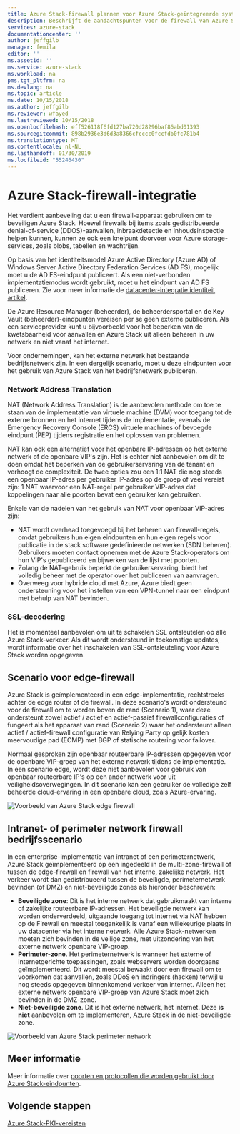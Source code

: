 ```yaml
---
title: Azure Stack-firewall plannen voor Azure Stack-geïntegreerde systemen | Microsoft Docs
description: Beschrijft de aandachtspunten voor de firewall van Azure Stack voor implementaties met meerdere knooppunten Azure Stack Azure-verbinding.
services: azure-stack
documentationcenter: ''
author: jeffgilb
manager: femila
editor: ''
ms.assetid: ''
ms.service: azure-stack
ms.workload: na
pms.tgt_pltfrm: na
ms.devlang: na
ms.topic: article
ms.date: 10/15/2018
ms.author: jeffgilb
ms.reviewer: wfayed
ms.lastreviewed: 10/15/2018
ms.openlocfilehash: eff526118f6fd127ba720d28296baf86abd01393
ms.sourcegitcommit: 898b2936e3d6d3a8366cfcccc0fccfdb0fc781b4
ms.translationtype: MT
ms.contentlocale: nl-NL
ms.lasthandoff: 01/30/2019
ms.locfileid: "55246430"
---
```

# <a name="azure-stack-firewall-integration"></a>Azure Stack-firewall-integratie
Het verdient aanbeveling dat u een firewall-apparaat gebruiken om te beveiligen Azure Stack. Hoewel firewalls bij items zoals gedistribueerde denial-of-service (DDOS)-aanvallen, inbraakdetectie en inhoudsinspectie helpen kunnen, kunnen ze ook een knelpunt doorvoer voor Azure storage-services, zoals blobs, tabellen en wachtrijen.

Op basis van het identiteitsmodel Azure Active Directory (Azure AD) of Windows Server Active Directory Federation Services (AD FS), mogelijk moet u de AD FS-eindpunt publiceert. Als een niet-verbonden implementatiemodus wordt gebruikt, moet u het eindpunt van AD FS publiceren. Zie voor meer informatie de [datacenter-integratie identiteit artikel](azure-stack-integrate-identity.md).

De Azure Resource Manager (beheerder), de beheerdersportal en de Key Vault (beheerder)-eindpunten vereisen per se geen externe publiceren. Als een serviceprovider kunt u bijvoorbeeld voor het beperken van de kwetsbaarheid voor aanvallen en Azure Stack uit alleen beheren in uw netwerk en niet vanaf het internet.

Voor ondernemingen, kan het externe netwerk het bestaande bedrijfsnetwerk zijn. In een dergelijk scenario, moet u deze eindpunten voor het gebruik van Azure Stack van het bedrijfsnetwerk publiceren.

### <a name="network-address-translation"></a>Network Address Translation
NAT (Network Address Translation) is de aanbevolen methode om toe te staan van de implementatie van virtuele machine (DVM) voor toegang tot de externe bronnen en het internet tijdens de implementatie, evenals de Emergency Recovery Console (ERCS) virtuele machines of bevoegde eindpunt (PEP) tijdens registratie en het oplossen van problemen.

NAT kan ook een alternatief voor het openbare IP-adressen op het externe netwerk of de openbare VIP's zijn. Het is echter niet aanbevolen om dit te doen omdat het beperken van de gebruikerservaring van de tenant en verhoogt de complexiteit. De twee opties zou een 1:1 NAT die nog steeds een openbaar IP-adres per gebruiker IP-adres op de groep of veel vereist zijn: 1 NAT waarvoor een NAT-regel per gebruiker VIP-adres dat koppelingen naar alle poorten bevat een gebruiker kan gebruiken.

Enkele van de nadelen van het gebruik van NAT voor openbaar VIP-adres zijn:
- NAT wordt overhead toegevoegd bij het beheren van firewall-regels, omdat gebruikers hun eigen eindpunten en hun eigen regels voor publicatie in de stack software gedefinieerde netwerken (SDN beheren). Gebruikers moeten contact opnemen met de Azure Stack-operators om hun VIP's gepubliceerd en bijwerken van de lijst met poorten.
- Zolang de NAT-gebruik beperkt de gebruikerservaring, biedt het volledig beheer met de operator over het publiceren van aanvragen.
- Overweeg voor hybride cloud met Azure, Azure biedt geen ondersteuning voor het instellen van een VPN-tunnel naar een eindpunt met behulp van NAT bevinden.

### <a name="ssl-decryption"></a>SSL-decodering
Het is momenteel aanbevolen om uit te schakelen SSL ontsleutelen op alle Azure Stack-verkeer. Als dit wordt ondersteund in toekomstige updates, wordt informatie over het inschakelen van SSL-ontsleuteling voor Azure Stack worden opgegeven.

## <a name="edge-firewall-scenario"></a>Scenario voor edge-firewall
Azure Stack is geïmplementeerd in een edge-implementatie, rechtstreeks achter de edge router of de firewall. In deze scenario's wordt ondersteund voor de firewall om te worden boven de rand (Scenario 1), waar deze ondersteunt zowel actief / actief en actief-passief firewallconfiguraties of fungeert als het apparaat van rand (Scenario 2) waar het ondersteunt alleen actief / actief-firewall configuratie van Relying Party op gelijk kosten meervoudige pad (ECMP) met BGP of statische routering voor failover.

Normaal gesproken zijn openbaar routeerbare IP-adressen opgegeven voor de openbare VIP-groep van het externe netwerk tijdens de implementatie. In een scenario edge, wordt deze niet aanbevolen voor gebruik van openbaar routeerbare IP's op een ander netwerk voor uit veiligheidsoverwegingen. In dit scenario kan een gebruiker de volledige zelf beheerde cloud-ervaring in een openbare cloud, zoals Azure-ervaring.  

![Voorbeeld van Azure Stack edge firewall](./media/azure-stack-firewall/firewallScenarios.png)

## <a name="enterprise-intranet-or-perimeter-network-firewall-scenario"></a>Intranet- of perimeter network firewall bedrijfsscenario
In een enterprise-implementatie van intranet of een perimeternetwerk, Azure Stack geïmplementeerd op een ingedeeld in de multi-zone-firewall of tussen de edge-firewall en firewall van het interne, zakelijke netwerk. Het verkeer wordt dan gedistribueerd tussen de beveiligde, perimeternetwerk bevinden (of DMZ) en niet-beveiligde zones als hieronder beschreven:

- **Beveiligde zone**: Dit is het interne netwerk dat gebruikmaakt van interne of zakelijke routeerbare IP-adressen. Het beveiligde netwerk kan worden onderverdeeld, uitgaande toegang tot internet via NAT hebben op de Firewall en meestal toegankelijk is vanaf een willekeurige plaats in uw datacenter via het interne netwerk. Alle Azure Stack-netwerken moeten zich bevinden in de veilige zone, met uitzondering van het externe netwerk openbare VIP-groep.
- **Perimeter-zone**. Het perimeternetwerk is wanneer het externe of internetgerichte toepassingen, zoals webservers worden doorgaans geïmplementeerd. Dit wordt meestal bewaakt door een firewall om te voorkomen dat aanvallen, zoals DDoS en indringers (hacken) terwijl u nog steeds opgegeven binnenkomend verkeer van internet. Alleen het externe netwerk openbare VIP-groep van Azure Stack moet zich bevinden in de DMZ-zone.
- **Niet-beveiligde zone**. Dit is het externe netwerk, het internet. Deze **is niet** aanbevolen om te implementeren, Azure Stack in de niet-beveiligde zone.

![Voorbeeld van Azure Stack perimeter network](./media/azure-stack-firewall/perimeter-network-scenario.png)

## <a name="learn-more"></a>Meer informatie
Meer informatie over [poorten en protocollen die worden gebruikt door Azure Stack-eindpunten](azure-stack-integrate-endpoints.md).

## <a name="next-steps"></a>Volgende stappen
[Azure Stack-PKI-vereisten](azure-stack-pki-certs.md)


